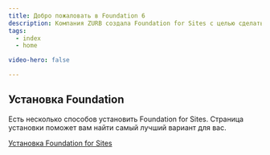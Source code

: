 ```yaml
---
title: Добро пожаловать в Foundation 6
description: Компания ZURB создала Foundation for Sites с целью сделать его самым продвинутым адаптивным фронт-энд фреймворком в мире.
tags:
  - index
  - home

video-hero: false

---
```


## Установка Foundation

Есть несколько способов установить Foundation for Sites. Страница установки поможет вам найти самый лучший вариант для вас.

<a href="installation.html" class="large button">Установка Foundation for Sites</a>

